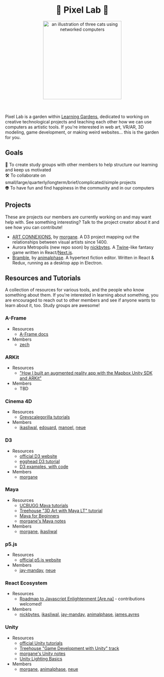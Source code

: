 <h1 align="center">
  🌷 Pixel Lab 🌷
</h1>

<div align="center">
  <img src="cat computers.gif" alt="an illustration of three cats using networked computers" width="256">
</div>

<br>
<br>

Pixel Lab is a garden within [Learning Gardens](http://learning-gardens.co/), dedicated to working on creative technological projects and teaching each other how we can use computers as artistic tools. If you're interested in web art, VR/AR, 3D modeling, game development, or making weird websites... this is the garden for you.

## Goals

📝 To create study groups with other members to help structure our learning and keep us motivated
<br>
🛠️ To collaborate on small/large/quarterly/longterm/brief/complicated/simple projects
<br>
👽 To have fun and find happiness in the community and in our computers

## Projects

These are projects our members are currently working on and may want help with. See something interesting? Talk to the project creator about it and see how you can contribute!

* [ART CONNEXIONS](https://github.com/morgane/art-connexions), by [morgane](https://github.com/morgane). A D3 project mapping out the relationships between visual artists since 1400.
* Aurora Metropolis (new repo soon) by [nickbytes](https://github.com/nickbytes). A [Twine](https://twinery.org/)-like fantasy game written in React/[Next.js](https://github.com/zeit/next.js/).
* [Bramble](https://github.com/animalphase/bramble), by [animalphase](https://github.com/animalphase). A hypertext fiction editor. Written in React & Redux, running as a desktop app in Electron.

## Resources and Tutorials

A collection of resources for various tools, and the people who know something about them. If you're interested in learning about something, you are encouraged to reach out to other members and see if anyone wants to learn about it, too. Study groups are awesome!

### A-Frame

- Resources
  - [A-Frame docs](https://aframe.io/docs/0.5.0/introduction/)
- Members
  - [zech](https://github.com/zmillman)

### ARKit

- Resources
  - ["How I built an augmented reality app with the Mapbox Unity SDK and ARKit"](https://www.mapbox.com/blog/mapbox-unity-plus-arkit/)
- Members
  - TBD

### Cinema 4D

- Resources
  - [Greyscalegorilla tutorials](https://greyscalegorilla.com/tutorials/#all)
- Members
  - [ikasliwal](https://github.com/ishakasliwal), [edouard](https://github.com/edouerd), [manoel](https://github.com/manoel910), [neue](http://neue.studio)

### D3

- Resources
  - [official D3 website](https://d3js.org/)
  - [egghead D3 tutorial](https://egghead.io/technologies/d3)
  - [D3 examples, with code](https://bl.ocks.org/mbostock)
- Members
  - [morgane](https://github.com/morgane)

### Maya

- Resources
  - [UCBUGG Maya tutorials](http://ucbugg.com/static/index.html#labsintroductiontomaya)
  - [Treehouse "3D Art with Maya LT" tutorial](https://teamtreehouse.com/library/3d-art-with-maya-lt)
  - [Maya for Beginners](https://robots.thoughtbot.com/maya-for-beginners)
  - [morgane's Maya notes](https://www.notion.so/Maya-e00953c27e8f477db6578ab1e268ca8e)
- Members
  - [morgane](https://github.com/morgane), [ikasliwal](https://github.com/ishakasliwal)

### p5.js

- Resources
  - [official p5.js website](https://p5js.org/)
- Members
  - [jay-manday](https://github.com/jay-manday), [neue](https://github.com/neue)

### React Ecosystem

- Resources
  - [Roadmap to Javascript Enlightenment [Are.na]](https://www.are.na/nick-beattie/roadmap-to-javascript-enlightenment) - contributions welcomed!
- Members
  - [nickbytes](https://github.com/nickbytes), [ikasliwal](https://github.com/ishakasliwal), [jay-manday](https://github.com/jay-manday), [animalphase](https://github.com/animalphase), [james.ayres](https://github.com/jayres)

### Unity

- Resources
  - [official Unity tutorials](https://unity3d.com/learn/tutorials)
  - [Treehouse "Game Development with Unity" track](https://teamtreehouse.com/tracks/beginner-game-development-with-unity)
  - [morgane's Unity notes](https://www.notion.so/Unity-7bd3c37c3a204aefb05572beb7838bc6)
  - [Unity Lighting Basics](https://robots.thoughtbot.com/unity-lighting-basics)
- Members
  - [morgane](https://github.com/morgane), [animalphase](https://github.com/animalphase), [neue](https://github.com/neue)
